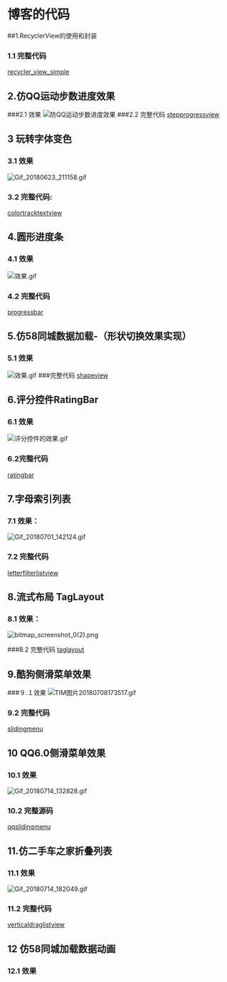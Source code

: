 # 博客的代码
##1.RecyclerView的使用和封装
### 1.1 完整代码
[recycler_view_simple](https://github.com/zsj1225/BlogCode/tree/master/recycler_view_simple "recycler_view_simple")

## 2.仿QQ运动步数进度效果
###2.1 效果 
![防QQ运动步数进度效果](https://upload-images.jianshu.io/upload_images/107747-16f3f3be3c91827f.gif?imageMogr2/auto-orient/strip)
###2.2 完整代码
[stepprogressview](https://github.com/zsj1225/BlogCode/tree/master/stepprogressview "stepprogressview")

## 3 玩转字体变色
### 3.1 效果
![Gif_20180623_211158.gif](https://upload-images.jianshu.io/upload_images/107747-699d269d151bd3c5.gif?imageMogr2/auto-orient/strip)
### 3.2 完整代码:
[colortracktextview](https://github.com/zsj1225/BlogCode/tree/master/colortracktextview "colortracktextview")

## 4.圆形进度条
### 4.1 效果
![效果.gif](https://upload-images.jianshu.io/upload_images/107747-51cb46713be89c89.gif?imageMogr2/auto-orient/strip)
### 4.2 完整代码
[progressbar](https://github.com/zsj1225/BlogCode/tree/master/progressbar "progressbar")

## 5.仿58同城数据加载-（形状切换效果实现）
### 5.1 效果
![效果.gif](https://upload-images.jianshu.io/upload_images/107747-761124824db80643.gif?imageMogr2/auto-orient/strip)
###完整代码
[shapeview](https://github.com/zsj1225/BlogCode/tree/master/shapeview "shapeview")

## 6.评分控件RatingBar
### 6.1 效果
![评分控件的效果.gif](https://upload-images.jianshu.io/upload_images/107747-99f34fd12c3c3b3e.gif?imageMogr2/auto-orient/strip)
### 6.2完整代码
[ratingbar](https://github.com/zsj1225/BlogCode/tree/master/ratingbar "ratingbar")

## 7.字母索引列表
### 7.1 效果：
![Gif_20180701_142124.gif](https://upload-images.jianshu.io/upload_images/107747-941ab0d5b95de650.gif?imageMogr2/auto-orient/strip)

### 7.2 完整代码
[letterfilterlistview](https://github.com/zsj1225/BlogCode/tree/master/letterfilterlistview "letterfilterlistview")

## 8.流式布局 TagLayout
### 8.1 效果：
![bitmap_screenshot_0(2).png](https://upload-images.jianshu.io/upload_images/107747-0465555d4249738e.png?imageMogr2/auto-orient/strip%7CimageView2/2/w/720)

###8.2 完整代码
[taglayout](https://github.com/zsj1225/BlogCode/tree/master/taglayout "taglayout")

## 9.酷狗侧滑菜单效果
###９.１效果
![TIM图片20180708173517.gif](https://upload-images.jianshu.io/upload_images/107747-b76c48208cdcef54.gif?imageMogr2/auto-orient/strip)
### 9.2 完整代码
[slidingmenu](https://github.com/zsj1225/BlogCode/tree/master/slidingmenu "slidingmenu")

## 10 QQ6.0侧滑菜单效果
### 10.1 效果
![Gif_20180714_132828.gif](https://upload-images.jianshu.io/upload_images/107747-6a721b3ae2e5b24d.gif?imageMogr2/auto-orient/strip)

### 10.2 完整源码
[qqslidingmenu](https://github.com/zsj1225/BlogCode/tree/master/qqslidingmenu "qqslidingmenu")

## 11.仿二手车之家折叠列表
### 11.1 效果
![Gif_20180714_182049.gif](https://upload-images.jianshu.io/upload_images/107747-2cebc7696180c116.gif?imageMogr2/auto-orient/strip)
### 11.2 完整代码
[verticaldraglistview](https://github.com/zsj1225/BlogCode/tree/master/verticaldraglistview "verticaldraglistview")

## 12 仿58同城加载数据动画
### 12.1 效果
